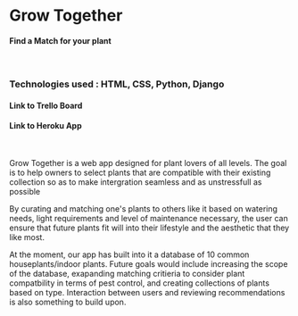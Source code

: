 <h1>Grow Together</h1>
<h4> Find a Match for your plant<h4>
<br>

<h3> Technologies used : HTML, CSS, Python, Django </h3>

<h4> Link to Trello Board </h4>


<h4> Link to Heroku App </h4>
<br>
<p>Grow Together is a web app designed for plant lovers of all levels. The goal is to help owners to select plants that are compatible with their existing collection so as to make intergration seamless and as unstressfull as possible </p>

<p> By curating and matching one's plants to others like it based on watering needs, light requirements and level of maintenance necessary, the user can ensure that future plants fit will into their lifestyle and the aesthetic that they like most.  </p>

<p> At the moment, our app has built into it a database of 10 common houseplants/indoor plants. Future goals would include increasing the scope of the database, exapanding matching critieria to consider plant compatbility in terms of pest control, and creating collections of plants based on type. Interaction between users and reviewing recommendations is also something to build upon.</p>



